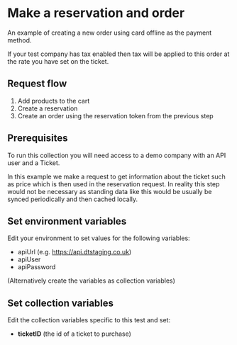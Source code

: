 # Make a reservation and order

An example of creating a new order using card offline as the payment method.

If your test company has tax enabled then tax will be applied to this order at the rate you have set on the ticket.

## Request flow

1. Add products to the cart
2. Create a reservation
4. Create an order using the reservation token from the previous step


## Prerequisites

To run this collection you will need access to a demo company with an API user and a Ticket.

In this example we make a request to get information about the ticket such as price which is then used in the reservation request. In reality this step would not be necessary as standing data like this would be usually be synced periodically and then cached locally.

## Set environment variables

Edit your environment to set values for the following variables: 

- apiUrl (e.g. https://api.dtstaging.co.uk)
- apiUser
- apiPassword

(Alternatively create the variables as collection variables)

## Set collection variables

Edit the collection variables specific to this test and set:

- **ticketID** (the id of a ticket to purchase)



